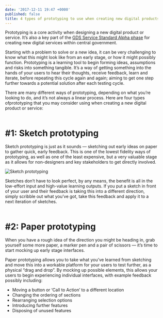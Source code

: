 ```yaml
---
date: '2017-12-11 19:47 +0000'
published: false
title: 4 types of prototyping to use when creating new digital products and services
---
```

Prototyping is a core activity when designing a new digital product or service. It’s also a key part of the [GDS Service Standard Alpha phase](https://www.gov.uk/service-manual/agile-delivery/how-the-alpha-phase-works) for creating new digital services within central government.<br/>

Starting with a problem to solve or a new idea, it can be very challenging to know what this might look like from an early stage, or how it might possibly function. Prototyping is a learning tool to begin forming ideas, assumptions and risks into something tangible. It’s a way of getting something into the hands of your users to hear their thoughts, receive feedback, learn and iterate, before repeating this cycle again and again; aiming to get one step further towards a potential solution after each testing cycle.<br/>

There are many different ways of prototyping, depending on what you’re looking to do, and it’s not always a linear process. Here are four types ofprototyping that you may consider using when creating a new digital product or service:<br/>
<br/>

# #1: Sketch prototyping
Sketch prototyping is just as it sounds — sketching out early ideas on paper to gather quick, early feedback. This is one of the lowest fidelity ways of prototyping, as well as one of the least expensive, but a very valuable stage as it allows for non-designers and key stakeholders to get directly involved.<br/>

![Sketch prototyping](https://s3-eu-west-1.amazonaws.com/unboxed-web-image-uploader/189ddc87cb9be51e335a9971130774f4.png)

Sketches don’t have to look perfect, by any means, the benefit is all in the low-effort input and high-value learning outputs. If you put a sketch in front of your user and their feedback is taking this into a different direction, simply scribble out what you’ve got, take this feedback and apply it to a next iteration of sketches.<br/>
<br/>

# #2: Paper prototyping
When you have a rough idea of the direction you might be heading in, grab yourself some more paper, a marker pen and a pair of scissors — it’s time to start mocking up early stage interfaces.<br/>



Paper prototyping allows you to take what you’ve learned from sketching and move this into a workable platform for your users to test further, as a physical “drag and drop”. By mocking up possible elements, this allows your users to begin experiencing individual interfaces, with example feedback possibly including:<br/>

- Moving a button or ‘Call to Action’ to a different location
- Changing the ordering of sections
- Rearranging selection options
- Introducing further features
- Disposing of unused features




